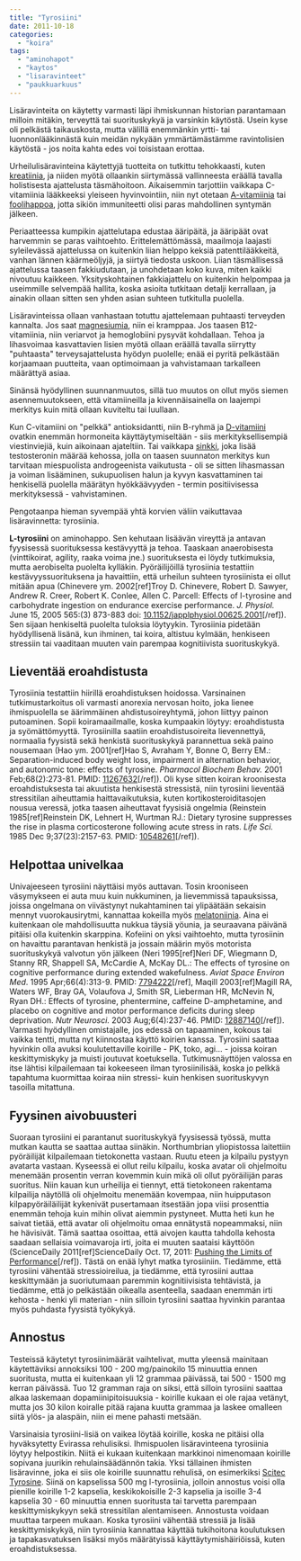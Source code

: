 ```yaml
---
title: "Tyrosiini"
date: 2011-10-18
categories: 
  - "koira"
tags: 
  - "aminohapot"
  - "kaytos"
  - "lisaravinteet"
  - "paukkuarkuus"
---
```


Lisäravinteita on käytetty varmasti läpi ihmiskunnan historian parantamaan milloin mitäkin, terveyttä tai suorituskykyä ja varsinkin käytöstä. Usein kyse oli pelkästä taikauskosta, mutta välillä enemmänkin yrtti- tai luonnonlääkinnästä kuin meidän nykyään ymmärtämästämme ravintolisien käytöstä - jos noita kahta edes voi toisistaan erottaa.

<!--more-->

Urheilulisäravinteina käytettyjä tuotteita on tutkittu tehokkaasti, kuten [kreatiinia](https://www.katiska.eu/ravitsemus/lisaravinteet/kreatiini/ "Kreatiini"), ja niiden myötä ollaankin siirtymässä vallinneesta eräällä tavalla holistisesta ajattelusta täsmähoitoon. Aikaisemmin tarjottiin vaikkapa C-vitamiinia lääkkeeksi yleiseen hyvinvointiin, niin nyt otetaan [A-vitamiinia](https://www.katiska.eu/ravitsemus/vitamiinit/a-vitamiinia-lisaantymiseenkin/ "A-vitamiinia lisääntymiseenkin") tai [foolihappoa](https://www.katiska.eu/tieto/b-vitamiinit/foolihappo/ "Foolihappo"), jotta sikiön immuniteetti olisi paras mahdollinen syntymän jälkeen.

Periaatteessa kumpikin ajattelutapa edustaa ääripäitä, ja ääripäät ovat harvemmin se paras vaihtoehto. Erittelemättömässä, maailmoja laajasti syleilevässä ajattelussa on kuitenkin liian helppo keksiä patenttilääkkeitä, vanhan lännen käärmeöljyjä, ja siirtyä tiedosta uskoon. Liian täsmällisessä ajattelussa taasen fakkiudutaan, ja unohdetaan koko kuva, miten kaikki nivoutuu kaikkeen. Yksityskohtainen fakkiajattelu on kuitenkin helpompaa ja useimmille selvempää hallita, koska asioita tutkitaan detalji kerrallaan, ja ainakin ollaan sitten sen yhden asian suhteen tutkitulla puolella.

Lisäravinteissa ollaan vanhastaan totuttu ajattelemaan puhtaasti terveyden kannalta. Jos saat [magnesiumia](https://www.katiska.eu/ravitsemus/lisaravinteet/magnesium/ "Magnesium"), niin ei kramppaa. Jos taasen B12\-vitamiinia, niin veriarvot ja hemoglobiini pysyvät kohdallaan. Tehoa ja lihasvoimaa kasvattavien lisien myötä ollaan eräällä tavalla siirrytty "puhtaasta" terveysajattelusta hyödyn puolelle; enää ei pyritä pelkästään korjaamaan puutteita, vaan optimoimaan ja vahvistamaan tarkalleen määrättyä asiaa.

Sinänsä hyödyllinen suunnanmuutos, sillä tuo muutos on ollut myös siemen asennemuutokseen, että vitamiineilla ja kivennäisainella on laajempi merkitys kuin mitä ollaan kuviteltu tai luullaan.

Kun C-vitamiini on "pelkkä" antioksidantti, niin B-ryhmä ja [D-vitamiini](https://www.katiska.eu/tagit/d-vitamiini/) ovatkin enemmän hormoneita käyttäytymiseltään - siis merkityksellisempiä viestinviejiä, kuin aikoinaan ajateltiin. Tai vaikkapa [sinkki](https://www.katiska.eu/tagit/sinkki/), joka lisää testosteronin määrää kehossa, jolla on taasen suunnaton merkitys kun tarvitaan miespuolista androgeenista vaikutusta - oli se sitten lihasmassan ja voiman lisääminen, sukupuolisen halun ja kyvyn kasvattaminen tai henkisellä puolella määrätyn hyökkäävyyden - termin positiivisessa merkityksessä - vahvistaminen.

Pengotaanpa hieman syvempää yhtä korvien väliin vaikuttavaa lisäravinnetta: tyrosiinia.

**L-tyrosiini** on aminohappo. Sen kehutaan lisäävän vireyttä ja antavan fyysisessä suorituksessa kestävyyttä ja tehoa. Taaskaan anaerobisesta (vinttikoirat, agility, raaka voima jne.) suorituksesta ei löydy tutkimuksia, mutta aerobiselta puolelta kylläkin. Pyöräilijöillä tyrosiinia testattiin kestävyyssuorituksena ja havaittiin, että urheilun suhteen tyrosiinista ei ollut mitään apua (Chinevere ym. 2002\[ref\]Troy D. Chinevere, Robert D. Sawyer, Andrew R. Creer, Robert K. Conlee, Allen C. Parcell: Effects of l-tyrosine and carbohydrate ingestion on endurance exercise performance. _J. Physiol._ June 15, 2005 565:(3) 873-883 doi: [10.​1152/​japplphysiol.​00625.​2001](http://jap.physiology.org/content/93/5/1590.abstract)\[/ref\]). Sen sijaan henkiseltä puolelta tuloksia löytyykin. Tyrosiinia pidetään hyödyllisenä lisänä, kun ihminen, tai koira, altistuu kylmään, henkiseen stressiin tai vaaditaan muuten vain parempaa kognitiivista suorituskykyä.

## Lieventää eroahdistusta

Tyrosiinia testattiin hiirillä eroahdistuksen hoidossa. Varsinainen tutkimustarkoitus oli varmasti anorexia nervosan hoito, joka lienee ihmispuolella se äärimmäinen ahdistusoireyhtymä, johon liittyy painon putoaminen. Sopii koiramaailmalle, koska kumpaakin löytyy: eroahdistusta ja syömättömyyttä. Tyrosiinilla saatiin eroahdistusoireita lievennettyä, normaalia fyysistä sekä henkistä suorituskykyä parannettua sekä paino nousemaan (Hao ym. 2001\[ref\]Hao S, Avraham Y, Bonne O, Berry EM.: Separation-induced body weight loss, impairment in alternation behavior, and autonomic tone: effects of tyrosine. _Pharmacol Biochem Behav._ 2001 Feb;68(2):273-81. PMID: [11267632](http://www.ncbi.nlm.nih.gov/pubmed/11267632)\[/ref\]). Oli kyse sitten koiran kroonisesta eroahdistuksesta tai akuutista henkisestä stressistä, niin tyrosiini lieventää stressitilan aiheuttamia haittavaikutuksia, kuten kortikosteroiditasojen nousua veressä, jotka taasen aiheuttavat fyysisiä ongelmia (Reinstein 1985\[ref\]Reinstein DK, Lehnert H, Wurtman RJ.: Dietary tyrosine suppresses the rise in plasma corticosterone following acute stress in rats. _Life Sci._ 1985 Dec 9;37(23):2157-63. PMID: [10548261](http://www.ncbi.nlm.nih.gov/pubmed/4068899)\[/ref\]).

## Helpottaa univelkaa

Univajeeseen tyrosiini näyttäisi myös auttavan. Tosin krooniseen väsymykseen ei auta muu kuin nukkuminen, ja lievemmissä tapauksissa, joissa ongelmana on viivästynyt nukahtaminen tai ylipäätään sekaisin mennyt vuorokausirytmi, kannattaa kokeilla myös [melatoniinia](https://www.katiska.eu/ravitsemus/lisaravinteet/melatoniini-rauhoittaa/ "Melatoniini rauhoittaa"). Aina ei kuitenkaan ole mahdollisuutta nukkua täysiä yöunia, ja seuraavana päivänä pitäisi olla kuitenkin skarppina. Kofeiini on yksi vaihtoehto, mutta tyrosiinin on havaittu parantavan henkistä ja jossain määrin myös motorista suorituskykyä valvotun yön jälkeen (Neri 1995\[ref\]Neri DF, Wiegmann D, Stanny RR, Shappell SA, McCardie A, McKay DL.: The effects of tyrosine on cognitive performance during extended wakefulness. _Aviat Space Environ Med_. 1995 Apr;66(4):313-9. PMID: [7794222](http://www.ncbi.nlm.nih.gov/pubmed/7794222)\[/ref\], Maqill 2003\[ref\]Magill RA, Waters WF, Bray GA, Volaufova J, Smith SR, Lieberman HR, McNevin N, Ryan DH.: Effects of tyrosine, phentermine, caffeine D-amphetamine, and placebo on cognitive and motor performance deficits during sleep deprivation. _Nutr Neurosci._ 2003 Aug;6(4):237-46. PMID: [12887140](http://www.ncbi.nlm.nih.gov/pubmed/12887140)\[/ref\]). Varmasti hyödyllinen omistajalle, jos edessä on tapaaminen, kokous tai vaikka tentti, mutta nyt kiinnostaa käyttö koirien kanssa. Tyrosiini saattaa hyvinkin olla avuksi koulutettaville koirille - PK, toko, agi... - joissa koiran keskittymiskyky ja muisti joutuvat koetuksella. Tutkimusnäyttöjen valossa en itse lähtisi kilpailemaan tai kokeeseen ilman tyrosiinilisää, koska jo pelkkä tapahtuma kuormittaa koiraa niin stressi- kuin henkisen suorituskyvyn tasoilla mitattuna.

## Fyysinen aivobuusteri

Suoraan tyrosiini ei parantanut suorituskykyä fyysisessä työssä, mutta mutkan kautta se saattaa auttaa siinäkin. Northumbrian yliopistossa laitettiin pyöräilijät kilpailemaan tietokonetta vastaan. Ruutu eteen ja kilpailu pystyyn avatarta vastaan. Kyseessä ei ollut reilu kilpailu, koska avatar oli ohjelmoitu menemään prosentin verran kovemmin kuin mikä oli ollut pyöräilijän paras suoritus. Niin kauan kun urheilija ei tiennyt, että tietokoneen rakentama kilpailija näytöllä oli ohjelmoitu menemään kovempaa, niin huipputason kilpapyöräiläilijät kykenivät pusertamaan itsestään jopa viisi prosenttia enemmän tehoja kuin mihin olivat aiemmin pystyneet. Mutta heti kun he saivat tietää, että avatar oli ohjelmoitu omaa ennätystä nopeammaksi, niin he hävisivät. Tämä saattaa osoittaa, että aivojen kautta tahdolla kehosta saadaan sellaisia voimavaroja irti, joita ei muuten saataisi käyttöön (ScienceDaily 2011\[ref\]ScienceDaily Oct. 17, 2011: [Pushing the Limits of Performance](http://www.sciencedaily.com/releases/2011/10/111017075514.htm)\[/ref\]). Tästä on enää lyhyt matka tyrosiiniin. Tiedämme, että tyrosiini vähentää stressioireilua, ja tiedämme, että tyrosiini auttaa keskittymään ja suoriutumaan paremmin kognitiivisista tehtävistä, ja tiedämme, että jo pelkästään oikealla asenteella, saadaan enemmän irti kehosta - henki yli materian - niin silloin tyrosiini saattaa hyvinkin parantaa myös puhdasta fyysistä työkykyä.

## Annostus

Testeissä käytetyt tyrosiinimäärät vaihtelivat, mutta yleensä mainitaan käytettäviksi annoksiksi 100 - 200 mg/painokilo 15 minuuttia ennen suoritusta, mutta ei kuitenkaan yli 12 grammaa päivässä, tai 500 - 1500 mg kerran päivässä. Tuo 12 gramman raja on siksi, että silloin tyrosiini saattaa alkaa laskemaan dopamiinipitoisuuksia - koirille kukaan ei ole rajaa vetänyt, mutta jos 30 kilon koiralle pitää rajana kuutta grammaa ja laskee omalleen siitä ylös- ja alaspäin, niin ei mene pahasti metsään.

Varsinaisia tyrosiini-lisiä on vaikea löytää koirille, koska ne pitäisi olla hyväksytetty Evirassa rehulisiksi. Ihmispuolen lisäravinteena tyrosiinia löytyy helpostikin. Niitä ei kukaan kuitenkaan markkinoi nimenomaan koirille sopivana juurikin rehulainsäädännön takia. Yksi tällainen ihmisten lisäravinne, joka ei siis ole koirille suunnattu rehulisä, on esimerkiksi [Scitec Tyrosine](http://www.sporttimekka.fi/scitec-tyrosine-100-kaps-p-1070.html). Siinä on kapselissa 500 mg l-tyrosiinia, jolloin annostus voisi olla pienille koirille 1-2 kapselia, keskikokoisille 2-3 kapselia ja isoille 3-4 kapselia 30 - 60 minuuttia ennen suoritusta tai tarvetta parempaan keskittymiskykyyn sekä stressitilan alentamiseen. Annostusta voidaan muuttaa tarpeen mukaan. Koska tyrosiini vähentää stressiä ja lisää keskittymiskykyä, niin tyrosiinia kannattaa käyttää tukihoitona koulutuksen ja tapakasvatuksen lisäksi myös määrätyissä käyttäytymishäiriöissä, kuten eroahdistuksessa.
